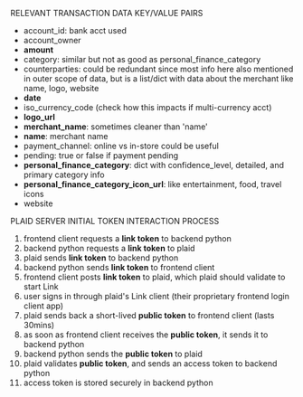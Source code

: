 RELEVANT TRANSACTION DATA KEY/VALUE PAIRS
- account_id: bank acct used
- account_owner
- **amount**
- category: similar but not as good as personal_finance_category
- counterparties: could be redundant since most info here also mentioned in outer scope of data, but is a list/dict with data about the merchant like name, logo, website
- **date**
- iso_currency_code (check how this impacts if multi-currency acct)
- **logo_url**
- **merchant_name**: sometimes cleaner than 'name'
- **name**: merchant name
- payment_channel: online vs in-store could be useful
- pending: true or false if payment pending
- **personal_finance_category**: dict with confidence_level, detailed, and primary category info
- **personal_finance_category_icon_url**: like entertainment, food, travel icons
- website

<!--  -->

PLAID SERVER INITIAL TOKEN INTERACTION PROCESS
1. frontend client requests a **link token** to backend python
2. backend python requests a **link token** to plaid
3. plaid sends **link token** to backend python
4. backend python sends **link token** to frontend client
5. frontend client posts **link token** to plaid, which plaid should validate to start Link
6. user signs in through plaid's Link client (their proprietary frontend login client app)
7. plaid sends back a short-lived **public token** to frontend client (lasts 30mins)
8. as soon as frontend client receives the **public token**, it sends it to backend python
9. backend python sends the **public token** to plaid
10. plaid validates **public token**, and sends an access token to backend python
11. access token is stored securely in backend python
